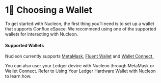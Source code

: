 # 1⃣ Choosing a Wallet

To get started with Nucleon, the first thing you’ll need is to set up a wallet that supports Conflux eSpace. We recommend using one of the supported wallets for interacting with Nucleon.&#x20;

#### Supported Wallets&#x20;

Nucleon currently supports [MetaMask](https://metamask.io/), [Fluent Wallet](http://fluentwallet.com/) and [Wallet Connect.](https://walletconnect.com/)&#x20;

You can also user your Ledger device with Nucleon through MetaMask or Wallet Connect. Refer to Using Your Ledger Hardware Wallet with Nucleon to learn how.&#x20;
